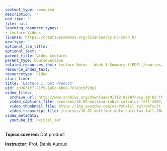 ```yaml
---
content_type: resource
description: ''
end_time: ''
file: null
learning_resource_types:
- Lecture Videos
license: https://creativecommons.org/licenses/by-nc-sa/4.0/
ocw_type: ''
optional_tab_title: ''
optional_text: ''
parent_title: Video Lectures
parent_type: CourseSection
related_resources_text: Lecture Notes - Week 1 Summary ([PDF](/courses/18-02-multivariable-calculus-fall-2007/resources/lec_week1))
resource_index_text: ''
resourcetype: Video
start_time: ''
title: 'Lecture 1: Dot Product'
uid: cd3637f7-71f9-145c-6b08-7c7e3c9f2de1
video_files:
  archive_url: http://www.archive.org/download/MIT18.02F07/ocw-18_02-f07-lec01_300k.mp4
  video_captions_file: /courses/18-02-multivariable-calculus-fall-2007/2f9ef0629b7454e091bcdb9f8c1eaa9a_PxCxlsl_YwY.vtt
  video_thumbnail_file: https://img.youtube.com/vi/PxCxlsl_YwY/default.jpg
  video_transcript_file: /courses/18-02-multivariable-calculus-fall-2007/a6ef6f99ba62d94a0cbcb4bfd5eefce4_PxCxlsl_YwY.pdf
video_metadata:
  youtube_id: PxCxlsl_YwY
---
```


**Topics covered:** Dot product

**Instructor:** Prof. Denis Auroux

